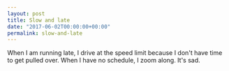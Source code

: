 ```yaml
---
layout: post
title: Slow and late
date: "2017-06-02T00:00:00+00:00"
permalink: slow-and-late
---
```


When I am running late, I drive at the speed limit because I don't have time to get pulled over. When I have no schedule, I zoom along. It's sad.
